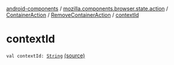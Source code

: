 [android-components](../../../index.md) / [mozilla.components.browser.state.action](../../index.md) / [ContainerAction](../index.md) / [RemoveContainerAction](index.md) / [contextId](./context-id.md)

# contextId

`val contextId: `[`String`](https://kotlinlang.org/api/latest/jvm/stdlib/kotlin/-string/index.html) [(source)](https://github.com/mozilla-mobile/android-components/blob/master/components/browser/state/src/main/java/mozilla/components/browser/state/action/BrowserAction.kt#L764)